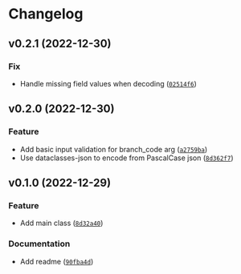# Changelog

<!--next-version-placeholder-->

## v0.2.1 (2022-12-30)
### Fix
* Handle missing field values when decoding ([`02514f6`](https://github.com/ngshiheng/sbux/commit/02514f67356c460f65209188c063c30e7192745a))

## v0.2.0 (2022-12-30)
### Feature
* Add basic input validation for branch_code arg ([`a2759ba`](https://github.com/ngshiheng/sbux/commit/a2759ba05a67a2bbf2d6adb0e363507b1d719472))
* Use dataclasses-json to encode from PascalCase json ([`8d362f7`](https://github.com/ngshiheng/sbux/commit/8d362f73b812cdc7c70c7fa5f5e117aefe77bcb6))

## v0.1.0 (2022-12-29)
### Feature
* Add main class ([`8d32a40`](https://github.com/ngshiheng/sbux/commit/8d32a402d24f82ee03c70caf8e42df1adda1263a))

### Documentation
* Add readme ([`90fba4d`](https://github.com/ngshiheng/sbux/commit/90fba4d657ded37fe0961e1292428b2322d4cf1b))
